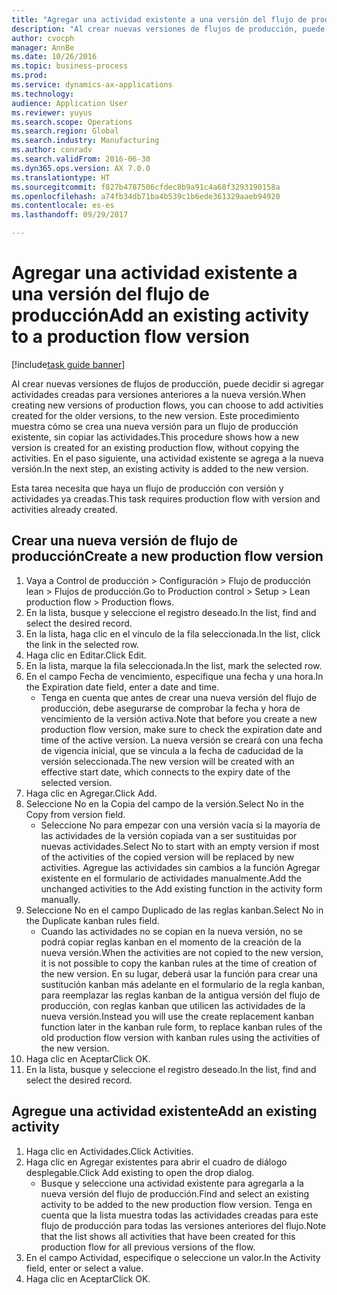 ```yaml
--- 
title: "Agregar una actividad existente a una versión del flujo de producción"
description: "Al crear nuevas versiones de flujos de producción, puede decidir si agregar actividades creadas para versiones anteriores a la nueva versión."
author: cvocph
manager: AnnBe
ms.date: 10/26/2016
ms.topic: business-process
ms.prod: 
ms.service: dynamics-ax-applications
ms.technology: 
audience: Application User
ms.reviewer: yuyus
ms.search.scope: Operations
ms.search.region: Global
ms.search.industry: Manufacturing
ms.author: conradv
ms.search.validFrom: 2016-06-30
ms.dyn365.ops.version: AX 7.0.0
ms.translationtype: HT
ms.sourcegitcommit: f827b4787506cfdec8b9a91c4a68f3293190158a
ms.openlocfilehash: a74fb34db71ba4b539c1b6ede361329aaeb94920
ms.contentlocale: es-es
ms.lasthandoff: 09/29/2017

---
```

# <a name="add-an-existing-activity-to-a-production-flow-version"></a><span data-ttu-id="287c8-103">Agregar una actividad existente a una versión del flujo de producción</span><span class="sxs-lookup"><span data-stu-id="287c8-103">Add an existing activity to a production flow version</span></span>

[!include[task guide banner](../../includes/task-guide-banner.md)]

<span data-ttu-id="287c8-104">Al crear nuevas versiones de flujos de producción, puede decidir si agregar actividades creadas para versiones anteriores a la nueva versión.</span><span class="sxs-lookup"><span data-stu-id="287c8-104">When creating new versions of production flows, you can choose to add activities created for the older versions, to the new version.</span></span> <span data-ttu-id="287c8-105">Este procedimiento muestra cómo se crea una nueva versión para un flujo de producción existente, sin copiar las actividades.</span><span class="sxs-lookup"><span data-stu-id="287c8-105">This procedure shows how a new version is created for an existing production flow, without copying the activities.</span></span> <span data-ttu-id="287c8-106">En el paso siguiente, una actividad existente se agrega a la nueva versión.</span><span class="sxs-lookup"><span data-stu-id="287c8-106">In the next step, an existing activity is added to the new version.</span></span> 

<span data-ttu-id="287c8-107">Esta tarea necesita que haya un flujo de producción con versión y actividades ya creadas.</span><span class="sxs-lookup"><span data-stu-id="287c8-107">This task requires production flow with version and activities already created.</span></span>


## <a name="create-a-new-production-flow-version"></a><span data-ttu-id="287c8-108">Crear una nueva versión de flujo de producción</span><span class="sxs-lookup"><span data-stu-id="287c8-108">Create a new production flow version</span></span>
1. <span data-ttu-id="287c8-109">Vaya a Control de producción > Configuración > Flujo de producción lean > Flujos de producción.</span><span class="sxs-lookup"><span data-stu-id="287c8-109">Go to Production control > Setup > Lean production flow > Production flows.</span></span>
2. <span data-ttu-id="287c8-110">En la lista, busque y seleccione el registro deseado.</span><span class="sxs-lookup"><span data-stu-id="287c8-110">In the list, find and select the desired record.</span></span>
3. <span data-ttu-id="287c8-111">En la lista, haga clic en el vínculo de la fila seleccionada.</span><span class="sxs-lookup"><span data-stu-id="287c8-111">In the list, click the link in the selected row.</span></span>
4. <span data-ttu-id="287c8-112">Haga clic en Editar.</span><span class="sxs-lookup"><span data-stu-id="287c8-112">Click Edit.</span></span>
5. <span data-ttu-id="287c8-113">En la lista, marque la fila seleccionada.</span><span class="sxs-lookup"><span data-stu-id="287c8-113">In the list, mark the selected row.</span></span>
6. <span data-ttu-id="287c8-114">En el campo Fecha de vencimiento, especifique una fecha y una hora.</span><span class="sxs-lookup"><span data-stu-id="287c8-114">In the Expiration date field, enter a date and time.</span></span>
    * <span data-ttu-id="287c8-115">Tenga en cuenta que antes de crear una nueva versión del flujo de producción, debe asegurarse de comprobar la fecha y hora de vencimiento de la versión activa.</span><span class="sxs-lookup"><span data-stu-id="287c8-115">Note that before you create a new production flow version, make sure to check the expiration date and time of the active version.</span></span> <span data-ttu-id="287c8-116">La nueva versión se creará con una fecha de vigencia inicial, que se vincula a la fecha de caducidad de la versión seleccionada.</span><span class="sxs-lookup"><span data-stu-id="287c8-116">The new version will be created with an effective start date, which connects to the expiry date of the selected version.</span></span>  
7. <span data-ttu-id="287c8-117">Haga clic en Agregar.</span><span class="sxs-lookup"><span data-stu-id="287c8-117">Click Add.</span></span>
8. <span data-ttu-id="287c8-118">Seleccione No en la Copia del campo de la versión.</span><span class="sxs-lookup"><span data-stu-id="287c8-118">Select No in the Copy from version field.</span></span>
    * <span data-ttu-id="287c8-119">Seleccione No para empezar con una versión vacía si la mayoría de las actividades de la versión copiada van a ser sustituidas por nuevas actividades.</span><span class="sxs-lookup"><span data-stu-id="287c8-119">Select No to start with an empty version if most of the activities of the copied version will be replaced by new activities.</span></span> <span data-ttu-id="287c8-120">Agregue las actividades sin cambios a la función Agregar existente en el formulario de actividades manualmente.</span><span class="sxs-lookup"><span data-stu-id="287c8-120">Add the unchanged activities to the Add existing function in the activity form manually.</span></span>  
9. <span data-ttu-id="287c8-121">Seleccione No en el campo Duplicado de las reglas kanban.</span><span class="sxs-lookup"><span data-stu-id="287c8-121">Select No in the Duplicate kanban rules field.</span></span>
    * <span data-ttu-id="287c8-122">Cuando las actividades no se copian en la nueva versión, no se podrá copiar reglas kanban en el momento de la creación de la nueva versión.</span><span class="sxs-lookup"><span data-stu-id="287c8-122">When the activities are not copied to the new version, it is not possible to copy the kanban rules at the time of creation of the new version.</span></span>   <span data-ttu-id="287c8-123">En su lugar, deberá usar la función para crear una sustitución kanban más adelante en el formulario de la regla kanban, para reemplazar las reglas kanban de la antigua versión del flujo de producción, con reglas kanban que utilicen las actividades de la nueva versión.</span><span class="sxs-lookup"><span data-stu-id="287c8-123">Instead you will use the create replacement kanban function later in the kanban rule form, to replace kanban rules of the old production flow version with kanban rules using the activities of the new version.</span></span>  
10. <span data-ttu-id="287c8-124">Haga clic en Aceptar</span><span class="sxs-lookup"><span data-stu-id="287c8-124">Click OK.</span></span>
11. <span data-ttu-id="287c8-125">En la lista, busque y seleccione el registro deseado.</span><span class="sxs-lookup"><span data-stu-id="287c8-125">In the list, find and select the desired record.</span></span>

## <a name="add-an-existing-activity"></a><span data-ttu-id="287c8-126">Agregue una actividad existente</span><span class="sxs-lookup"><span data-stu-id="287c8-126">Add an existing activity</span></span>
1. <span data-ttu-id="287c8-127">Haga clic en Actividades.</span><span class="sxs-lookup"><span data-stu-id="287c8-127">Click Activities.</span></span>
2. <span data-ttu-id="287c8-128">Haga clic en Agregar existentes para abrir el cuadro de diálogo desplegable.</span><span class="sxs-lookup"><span data-stu-id="287c8-128">Click Add existing to open the drop dialog.</span></span>
    * <span data-ttu-id="287c8-129">Busque y seleccione una actividad existente para agregarla a la nueva versión del flujo de producción.</span><span class="sxs-lookup"><span data-stu-id="287c8-129">Find and select an existing activity to be added to the new production flow version.</span></span>  <span data-ttu-id="287c8-130">Tenga en cuenta que la lista muestra todas las actividades creadas para este flujo de producción para todas las versiones anteriores del flujo.</span><span class="sxs-lookup"><span data-stu-id="287c8-130">Note that the list shows all activities that have been created for this production flow for all previous versions of the flow.</span></span>  
3. <span data-ttu-id="287c8-131">En el campo Actividad, especifique o seleccione un valor.</span><span class="sxs-lookup"><span data-stu-id="287c8-131">In the Activity field, enter or select a value.</span></span>
4. <span data-ttu-id="287c8-132">Haga clic en Aceptar</span><span class="sxs-lookup"><span data-stu-id="287c8-132">Click OK.</span></span>


